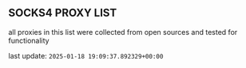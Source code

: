 ## SOCKS4 PROXY LIST

all proxies in this list were collected from open sources and tested for functionality

last update: `2025-01-18 19:09:37.892329+00:00`